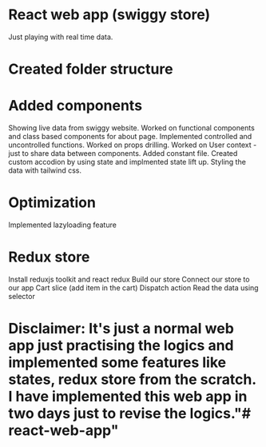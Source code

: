 # React web app (swiggy store)
Just playing with real time data.


# Created folder structure

# Added components
Showing live data from swiggy website.
Worked on functional components and class based components for about page.
Implemented controlled and uncontrolled functions.
Worked on props drilling.
Worked on User context - just to share data between components.
Added constant file.
Created custom accodion by using state and implmented state lift up.
Styling the data with tailwind css.

# Optimization
 Implemented lazyloading feature

# Redux store
Install reduxjs toolkit and react redux
Build our store
Connect our store to our app
Cart slice (add item in the cart)
Dispatch action
Read the data using selector

# Disclaimer: It's just a normal web app just practising the logics and implemented some features like states, redux store from the scratch. I have implemented this web app in two days just to revise the logics."# react-web-app" 
